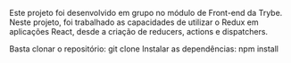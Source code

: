 Este projeto foi desenvolvido em grupo no módulo de Front-end da Trybe. Neste projeto, foi trabalhado as capacidades de utilizar o Redux em aplicações React, desde a criação de reducers, actions e dispatchers.

Basta clonar o repositório: git clone
Instalar as dependências: npm install